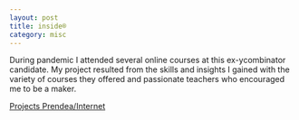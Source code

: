 ```yaml
---
layout: post 
title: inside®
category: misc
---
```


During pandemic I attended several online courses at this ex-ycombinator candidate.
My project resulted from the skills and insights I gained with the variety of courses they offered
and passionate teachers who encouraged me to be a maker.

[Projects Prendea/Internet ](https://coda.io/d/_d-Vdeeqs7KN/General_su2Splhf)
